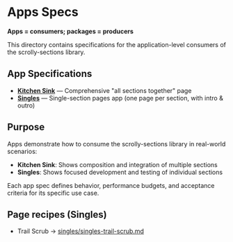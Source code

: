 # Apps Specs

**Apps = consumers; packages = producers**

This directory contains specifications for the application-level consumers of the scrolly-sections library.

## App Specifications

- [**Kitchen Sink**](kitchen-sink.md) — Comprehensive "all sections together" page
- [**Singles**](singles.md) — Single-section pages app (one page per section, with intro & outro)

## Purpose

Apps demonstrate how to consume the scrolly-sections library in real-world scenarios:

- **Kitchen Sink**: Shows composition and integration of multiple sections
- **Singles**: Shows focused development and testing of individual sections

Each app spec defines behavior, performance budgets, and acceptance criteria for its specific use case.

## Page recipes (Singles)
- Trail Scrub → [singles/singles-trail-scrub.md](singles/singles-trail-scrub.md)
